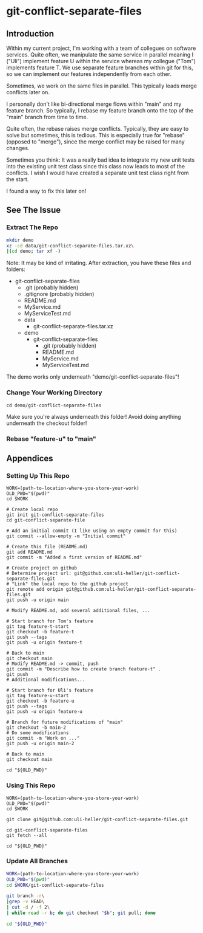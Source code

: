 git-conflict-separate-files
===========================

Introduction
------------

Within my current project, I'm working with a team of collegues
on software services. Quite often, we manipulate the same
service in parallel meaning I ("Uli") implement feature U
within the service whereas my collegue ("Tom") implements
feature T. We use separate feature branches within
git for this, so we can implement our features independently
from each other.

Sometimes, we work on the same files in parallel.
This typically leads merge conflicts later on.

I personally don't like bi-directional merge flows
within "main" and my feature branch. So typically, I rebase
my feature branch onto the top of the "main" branch from
time to time.

Quite often, the rebase raises merge conflicts.
Typically, they are easy to solve but sometimes, this
is tedious. This is especially true for "rebase" (opposed to "merge"),
since the merge conflict may be raised for many changes.

Sometimes you think: It was a really bad idea to integrate
my new unit tests into the existing unit test class since
this class now leads to most of the conflicts. I wish I
would have created a separate unit test class right from
the start.

I found a way to fix this later on!

See The Issue
-------------

### Extract The Repo

```sh
mkdir demo
xz -cd data/git-conflict-separate-files.tar.xz\
|(cd demo; tar xf -)
```

Note: It may be kind of irritating.
After extraction, you have these files and folders:

- git-conflict-separate-files
  - .git (probably hidden)
  - .gitignore (probably hidden)
  - README.md
  - MyService.md
  - MyServiceTest.md
  - data
    - git-conflict-separate-files.tar.xz
  - demo
    - git-conflict-separate-files
      - .git (probably hidden)
      - README.md
      - MyService.md
      - MyServiceTest.md

The demo works only underneath "demo/git-conflict-separate-files"!

### Change Your Working Directory

```
cd demo/git-conflict-separate-files
```

Make sure you're always underneath this folder!
Avoid doing anything underneath the checkout folder!

### Rebase "feature-u" to "main"



Appendices
----------

### Setting Up This Repo

```
WORK=(path-to-location-where-you-store-your-work)
OLD_PWD="$(pwd)"
cd $WORK

# Create local repo
git init git-conflict-separate-files
cd git-conflict-separate-file

# Add an initial commit (I like using an empty commit for this)
git commit --allow-empty -m "Initial commit"

# Create this file (README.md)
git add README.md
git commit -m "Added a first version of README.md"

# Create project on github
# Determine project url: git@github.com:uli-heller/git-conflict-separate-files.git
# "Link" the local repo to the github project
git remote add origin git@github.com:uli-heller/git-conflict-separate-files.git
git push -u origin main

# Modify README.md, add several additional files, ...

# Start branch for Tom's feature
git tag feature-t-start
git checkout -b feature-t
git push --tags
git push -u origin feature-t

# Back to main
git checkout main
# Modify README.md -> commit, push
git commit -m "Describe how to create branch feature-t" .
git push
# Additional modifications...

# Start branch for Uli's feature
git tag feature-u-start
git checkout -b feature-u
git push --tags
git push -u origin feature-u

# Branch for future modifications of "main"
git checkout -b main-2
# Do some modifications
git commit -m "Work on ..."
git push -u origin main-2

# Back to main
git checkout main

cd "${OLD_PWD}"
```

### Using This Repo

```
WORK=(path-to-location-where-you-store-your-work)
OLD_PWD="$(pwd)"
cd $WORK

git clone git@github.com:uli-heller/git-conflict-separate-files.git

cd git-conflict-separate-files
git fetch --all

cd "${OLD_PWD}"
```

### Update All Branches

```sh
WORK=(path-to-location-where-you-store-your-work)
OLD_PWD="$(pwd)"
cd $WORK/git-conflict-separate-files

git branch -r\
|grep -v HEAD\
| cut -d / -f 2\
| while read -r b; do git checkout "$b"; git pull; done

cd "${OLD_PWD}"
```
